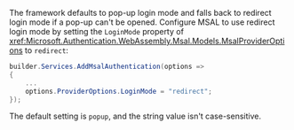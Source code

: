 The framework defaults to pop-up login mode and falls back to redirect login mode if a pop-up can't be opened. Configure MSAL to use redirect login mode by setting the `LoginMode` property of <xref:Microsoft.Authentication.WebAssembly.Msal.Models.MsalProviderOptions> to `redirect`:

```csharp
builder.Services.AddMsalAuthentication(options =>
{
    ...
    options.ProviderOptions.LoginMode = "redirect";
});
```

The default setting is `popup`, and the string value isn't case-sensitive.
